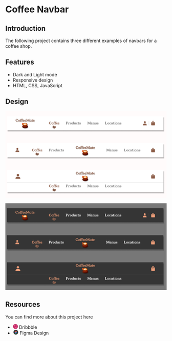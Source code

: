# Coffee Navbar 
## Introduction
The following project contains three different examples of navbars for a coffee shop.
## Features
* Dark and Light mode
* Responsive design
* HTML, CSS, JavaScript

## Design
<img src="frame1.png"
     alt="Light design image"/>

<img src="frame2.png"
     alt="Light design image"/>

## Resources
You can find more about this project here
* <a src="https://dribbble.com/shots/22839780-Coffee-Shop-Nav-Bar-Design?utm_source=Clipboard_Shot&utm_campaign=coderb01&utm_content=Coffee%20Shop%20Nav%20Bar%20Design&utm_medium=Social_Share&utm_source=Clipboard_Shot&utm_campaign=coderb01&utm_content=Coffee%20Shop%20Nav%20Bar%20Design&utm_medium=Social_Share"><img src="image-1.png" alt="dribbble logo" width="auto" height="15px"> Dribbble</a>
* <a src="https://www.figma.com/community/file/1296000645745514069/coffe-navbar-design"><img src="image.png" alt="dribbble logo" width="auto" height="15px"> Figma Design</a>
